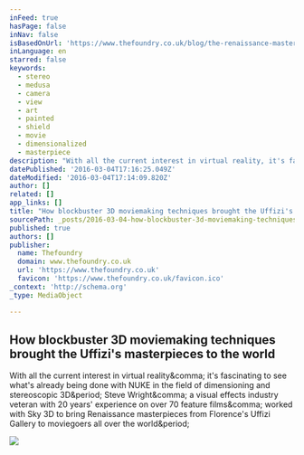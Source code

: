 ```yaml
---
inFeed: true
hasPage: false
inNav: false
isBasedOnUrl: 'https://www.thefoundry.co.uk/blog/the-renaissance-masters-go-hollywood/#'
inLanguage: en
starred: false
keywords:
  - stereo
  - medusa
  - camera
  - view
  - art
  - painted
  - shield
  - movie
  - dimensionalized
  - masterpiece
description: "With all the current interest in virtual reality, it's fascinating to see what's already being done with NUKE in the field of dimensioning and stereoscopic 3D. Steve Wright, a visual effects industry veteran with 20 years' experience on over 70 feature films, worked with Sky 3D to bring Renaissance masterpieces from Florence's Uffizi Gallery to moviegoers all over the world."
datePublished: '2016-03-04T17:16:25.049Z'
dateModified: '2016-03-04T17:14:09.820Z'
author: []
related: []
app_links: []
title: "How blockbuster 3D moviemaking techniques brought the Uffizi's masterpieces to the world"
sourcePath: _posts/2016-03-04-how-blockbuster-3d-moviemaking-techniques-brought-the-uffizi.md
published: true
authors: []
publisher:
  name: Thefoundry
  domain: www.thefoundry.co.uk
  url: 'https://www.thefoundry.co.uk'
  favicon: 'https://www.thefoundry.co.uk/favicon.ico'
_context: 'http://schema.org'
_type: MediaObject

---
```

<article style=""><h1>How blockbuster 3D moviemaking techniques brought the Uffizi's masterpieces to the world</h1><p>With all the current interest in virtual reality&amp;comma; it's fascinating to see what's already being done with NUKE in the field of dimensioning and stereoscopic 3D&amp;period; Steve Wright&amp;comma; a visual effects industry veteran with 20 years' experience on over 70 feature films&amp;comma; worked with Sky 3D to bring Renaissance masterpieces from Florence's Uffizi Gallery to moviegoers all over the world&amp;period;</p><img src="https://www.thefoundry.co.uk/files/9814/5553/2605/stereo_rig.jpg" /></article>